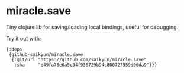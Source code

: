 # miracle.save
Tiny clojure lib for saving/loading local bindings, useful for debugging.

Try it out with:

```edn
{:deps
 {github-saikyun/miracle.save
  {:git/url "https://github.com/saikyun/miracle.save"
   :sha     "e49fa76e6a5c34f936729b94c800727559d06da9"}}}
```
